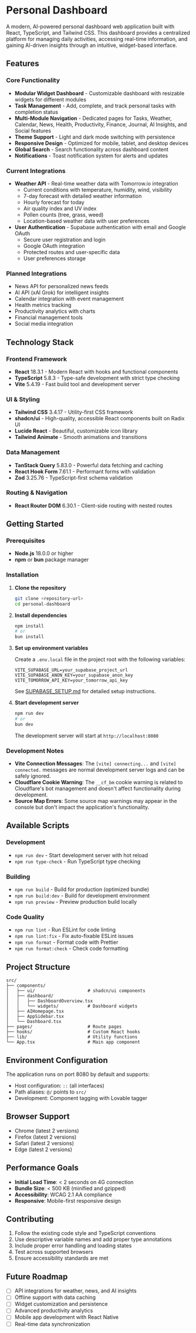 # Personal Dashboard

A modern, AI-powered personal dashboard web application built with React, TypeScript, and Tailwind CSS. This dashboard provides a centralized platform for managing daily activities, accessing real-time information, and gaining AI-driven insights through an intuitive, widget-based interface.

## Features

### Core Functionality
- **Modular Widget Dashboard** - Customizable dashboard with resizable widgets for different modules
- **Task Management** - Add, complete, and track personal tasks with completion status
- **Multi-Module Navigation** - Dedicated pages for Tasks, Weather, Calendar, News, Health, Productivity, Finance, Journal, AI Insights, and Social features
- **Theme Support** - Light and dark mode switching with persistence
- **Responsive Design** - Optimized for mobile, tablet, and desktop devices
- **Global Search** - Search functionality across dashboard content
- **Notifications** - Toast notification system for alerts and updates

### Current Integrations
- **Weather API** - Real-time weather data with Tomorrow.io integration
  - Current conditions with temperature, humidity, wind, visibility
  - 7-day forecast with detailed weather information
  - Hourly forecast for today
  - Air quality index and UV index
  - Pollen counts (tree, grass, weed)
  - Location-based weather data with user preferences
- **User Authentication** - Supabase authentication with email and Google OAuth
  - Secure user registration and login
  - Google OAuth integration
  - Protected routes and user-specific data
  - User preferences storage

### Planned Integrations
- News API for personalized news feeds
- AI API (xAI Grok) for intelligent insights
- Calendar integration with event management
- Health metrics tracking
- Productivity analytics with charts
- Financial management tools
- Social media integration

## Technology Stack

### Frontend Framework
- **React** 18.3.1 - Modern React with hooks and functional components
- **TypeScript** 5.8.3 - Type-safe development with strict type checking
- **Vite** 5.4.19 - Fast build tool and development server

### UI & Styling
- **Tailwind CSS** 3.4.17 - Utility-first CSS framework
- **shadcn/ui** - High-quality, accessible React components built on Radix UI
- **Lucide React** - Beautiful, customizable icon library
- **Tailwind Animate** - Smooth animations and transitions

### Data Management
- **TanStack Query** 5.83.0 - Powerful data fetching and caching
- **React Hook Form** 7.61.1 - Performant forms with validation
- **Zod** 3.25.76 - TypeScript-first schema validation

### Routing & Navigation
- **React Router DOM** 6.30.1 - Client-side routing with nested routes

## Getting Started

### Prerequisites
- **Node.js** 18.0.0 or higher
- **npm** or **bun** package manager

### Installation

1. **Clone the repository**
   ```bash
   git clone <repository-url>
   cd personal-dashboard
   ```

2. **Install dependencies**
   ```bash
   npm install
   # or
   bun install
   ```

3. **Set up environment variables**
   
   Create a `.env.local` file in the project root with the following variables:
   ```env
   VITE_SUPABASE_URL=your_supabase_project_url
   VITE_SUPABASE_ANON_KEY=your_supabase_anon_key
   VITE_TOMORROW_API_KEY=your_tomorrow_api_key
   ```
   
   See [SUPABASE_SETUP.md](./SUPABASE_SETUP.md) for detailed setup instructions.

4. **Start development server**
   ```bash
   npm run dev
   # or
   bun dev
   ```
   
   The development server will start at `http://localhost:8080`

### Development Notes

- **Vite Connection Messages**: The `[vite] connecting...` and `[vite] connected.` messages are normal development server logs and can be safely ignored.
- **Cloudflare Cookie Warning**: The `__cf_bm` cookie warning is related to Cloudflare's bot management and doesn't affect functionality during development.
- **Source Map Errors**: Some source map warnings may appear in the console but don't impact the application's functionality.

## Available Scripts

### Development
- `npm run dev` - Start development server with hot reload
- `npm run type-check` - Run TypeScript type checking

### Building
- `npm run build` - Build for production (optimized bundle)
- `npm run build:dev` - Build for development environment
- `npm run preview` - Preview production build locally

### Code Quality
- `npm run lint` - Run ESLint for code linting
- `npm run lint:fix` - Fix auto-fixable ESLint issues
- `npm run format` - Format code with Prettier
- `npm run format:check` - Check code formatting

## Project Structure

```
src/
├── components/
│   ├── ui/                    # shadcn/ui components
│   ├── dashboard/
│   │   ├── DashboardOverview.tsx
│   │   └── widgets/           # Dashboard widgets
│   ├── AIHomepage.tsx
│   ├── AppSidebar.tsx
│   └── Dashboard.tsx
├── pages/                     # Route pages
├── hooks/                     # Custom React hooks
├── lib/                       # Utility functions
└── App.tsx                    # Main app component
```

## Environment Configuration

The application runs on port 8080 by default and supports:
- Host configuration: `::` (all interfaces)
- Path aliases: `@/` points to `src/`
- Development: Component tagging with Lovable tagger

## Browser Support

- Chrome (latest 2 versions)
- Firefox (latest 2 versions)
- Safari (latest 2 versions)
- Edge (latest 2 versions)

## Performance Goals

- **Initial Load Time**: < 2 seconds on 4G connection
- **Bundle Size**: < 500 KB (minified and gzipped)
- **Accessibility**: WCAG 2.1 AA compliance
- **Responsive**: Mobile-first responsive design

## Contributing

1. Follow the existing code style and TypeScript conventions
2. Use descriptive variable names and add proper type annotations
3. Include proper error handling and loading states
4. Test across supported browsers
5. Ensure accessibility standards are met

## Future Roadmap

- [ ] API integrations for weather, news, and AI insights
- [ ] Offline support with data caching
- [ ] Widget customization and persistence
- [ ] Advanced productivity analytics
- [ ] Mobile app development with React Native
- [ ] Real-time data synchronization
